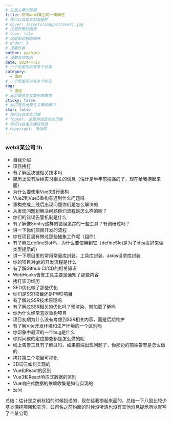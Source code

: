```yaml
---
# 这是文章的标题
title: 杭州web3某公司一面面经
# 你可以自定义封面图片
# cover: /assets/images/cover1.jpg
# 这是页面的图标
# icon: file
# 这是侧边栏的顺序
# order: 3
# 设置作者
author: yyshino
# 设置写作时间
date: 2024-4-23
# 一个页面可以有多个分类
category:
  - 面经
# 一个页面可以有多个标签
tag:
  - 面经
# 此页面会在文章列表置顶
sticky: false
# 此页面会出现在文章收藏中
star: false
# 你可以自定义页脚
# footer: 这是测试显示的页脚
# 你可以自定义版权信息
# copyright: 无版权
---
```




### web3某公司 1h

- 自我介绍
- 项目拷打
- 有了解区块链相关技术吗
- 简历上没有后续实习相关的信息（估计是半年前投递的了，现在给我捞起来面）
- 为什么要使用Vue3进行重构
- Vue2到Vue3重构有遇到什么问题吗
- 重构完成上线后出现问题你们是怎么解决的
- 从发现问题到解决问题你们流程是怎么样的呢？
- 你们的错误告警机制是什么
- 有了解像Sentry这样的错误追踪的一些工具？有调研过吗？
- 讲一下你们项目开发的流程
- 你在项目里有做过那些抽象工作呢（组件）
- 有了解过defineSlot吗，为什么要使用到它（defineSlot是为了idea友好来做类型提示的）
- 讲一下项目里的常用常量库封装、工具库封装、axios请求库封装
- 你的项目对git的开发流程是什么
- 有了解Github CI/CD的相关知识
- WebHooks告警工具主要是通知了那些内容
- 拷打实习经历
- SEO优化做了那些优化
- 你们是SSR项目还是PWD项目
- 有了解过SSR技术原理吗
- 有了解过SSR相关的优化吗？预渲染、懒加载了解吗
- 你为什么经常喜欢重构项目
- 项目初期为什么没有考虑到SSR相关内容，而是后期维护
- 有了解Vite开发环境和生产环境的一个区别吗
- 你印象中最深的一个bug是什么
- 你对问题的定位排查都是怎么做的呢
- 线上告警工具有了解过吗，如果前端出现问题了，你那边的前端告警是怎么做的
- 拷打第二个项目可视化
- 3D词云如何实现的
- Vue和React的区别
- Vue3和React响应式数据的区别
- Vue响应式数据的依赖收集是如何实现的
- 反问



总结：估计是之前秋招的时候投递的，现在给我捞起来面的。总结一下八股比较少基本深挖项目和实习，公司名之前约面的时候没听清也没有其他消息提示所以就写了个某公司